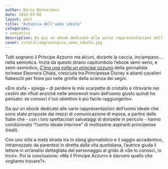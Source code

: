 ```yaml
---
author: Daria Bernardoni
date: 2014-03-08
layout: post
title: "Autopsia dell'uomo ideale"
categories:
- semiotica
description: Da qui un ebook dedicato alle varie rappresentazioni dell’uomo ideale che sono state proposte dai mezzi di comunicazione di massa, a partire dalle fiabe che - con i loro spettacolari salvataggi di donzelle in pericolo - hanno condizionato l’uomo ideale interiore di moltissime aspiranti principesse (reali).
cover: /static/img/autopsia_uomo_ideale.jpg
---
```

Tutti sognano il Principe Azzurro ma alcuni, durante la caccia, inciampano… nella semiotica. Inizia da questo strano capitombolo l’ebook semi-serio, e semi-semiotico, <em>[C’era una volta un principe azzurro](http://40k.it/books/collection/unofficial/20140306_una_volta_il_principe_azzurro.html)</em> della giornalista torinese Eleonora Chiais, cresciuta tra Principesse Disney e aitanti cavalieri fiabeschi per finire poi nelle grinfie della scienza dei segni. 

«Ero stufa – spiega – di perdere le mie scarpette di cristallo e ritrovarle nei cestini dei rifiuti anziché nelle amorevoli mani dell’uomo giusto quindi ho pensato: se conosci il tuo obiettivo è più facile raggiungerlo». 

Da qui un ebook dedicato alle varie rappresentazioni dell’uomo ideale che sono state proposte dai mezzi di comunicazione di massa, a partire dalle fiabe che - con i loro spettacolari salvataggi di donzelle in pericolo - hanno condizionato “l’uomo ideale interiore” di moltissime aspiranti principesse (reali).  

Con uno stile a metà strada tra lo slang giornalistico e il saggio accademico, intramezzato da parentesi in diretta dalla vita quotidiana, l’autrice giuda il lettore in un’analisi dettagliata del personaggio al grido di «Se lo conosci, lo trovi». Poi la conclusione: «Ma il Principe Azzurro è davvero quello che vogliamo trovare?».

